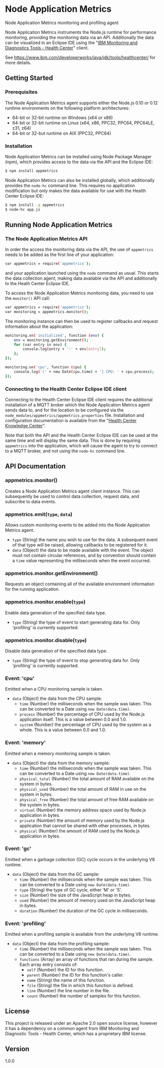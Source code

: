 # Node Application Metrics
Node Application Metrics monitoring and profiling agent

Node Application Metrics instruments the Node.js runtime for performance monitoring, providing the monitoring data via an API. 
Additionally the data can be visualized in an Eclipse IDE using the "[IBM Monitoring and Diagnostics Tools - Health Center][1]" client.

See https://www.ibm.com/developerworks/java/jdk/tools/healthcenter/ for more details.

## Getting Started
### Prerequisites
The Node Application Metrics agent supports either the Node.js 0.10 or 0.12 runtime environments on the following platform architectures:

* 64-bit or 32-bit runtime on Windows (x64 or x86)
* 64-bit or 32-bit runtime on Linux (x64, x86, PPC32, PPC64, PPC64LE, z31, z64)
* 64-bit or 32-but runtime on AIX (PPC32, PPC64)

### Installation
Node Application Metrics can be installed using Node Package Manager (npm), which provides access to the data via the API and the Eclipse IDE:
```sh
$ npm install appmetrics
```
Node Application Metrics can also be installed globally, which additionally provides the `node-hc` command line. This requires no application modification but only makes the data available for use with the Health Center Eclipse IDE:
```sh
$ npm install -g appmetrics
$ node-hc app.js
```

## Running Node Application Metrics
### The Node Application Metrics API
In order the access the monitoring data via the API, the use of `appmetrics` needs to be added as the first line of your application:
```sh
var appmetrics = require('appmetrics');
```
and your application launched using the `node` command as usual. This starts the data collection agent, making data available via the API and additionally to the Heath Center Eclipse IDE.

To access the Node Application Metrics monitoring data, you need to use the `monitor()` API call:
```sh
var appmetrics = require('appmetrics');
var monitoring = appmetrics.monitor();
```
The monitoring instance can then be used to register callbacks and request information about the application:
```sh
monitoring.on('initialized', function (env) {
    env = monitoring.getEnvironment();
    for (var entry in env) {
        console.log(entry + ':' + env[entry]);
    };
});

monitoring.on('cpu', function (cpu) {
    console.log('[' + new Date(cpu.time) + '] CPU: ' + cpu.process);
});
```

### Connecting to the Health Center Eclipse IDE client
Connecting to the Health Center Eclipse IDE client requires the additional installation of a MQTT broker which the Node Application Metrics agent sends data to, and for the location to be configured via the `node_modules/appmetrics/appmetrics.properties` file. Installation and configuration documentation is available from the "[Health Center Knowledge Center][2]". 

Note that both the API and the Health Center Eclipse IDE can be used at the same time and will display the same data. This is done by requiring `appmetrics` into the application, which will cause the agent to try to connect to a MQTT broker, and not using the `node-hc` command line.



## API Documentation

### appmetrics.monitor()
Creates a Node Application Metrics agent client instance. This can subsequently be used to control data collection, request data, and subscribe to data events.

### appmetrics.emit(`type`, `data`)
Allows custom monitoring events to be added into the Node Application Metrics agent.
* `type` (String) the name you wish to use for the data. A subsequent event of that type will be raised, allowing callbacks to be registered for it.
* `data` (Object) the data to be made available with the event. The object must not contain circular references, and by convention should contain a `time` value representing the milliseconds when the event occurred.

### appmetrics.monitor.getEnvironment()
Requests an object containing all of the available environment information for the running application.

### appmetrics.monitor.enable(`type`)
Enable data generation of the specified data type.
* `type` (String) the type of event to start generating data for. Only 'profiling' is currently supported.

### appmetrics.monitor.disable(`type`)
Disable data generation of the specified data type.
* `type` (String) the type of event to stop generating data for. Only 'profiling' is currently supported.

### Event: 'cpu'
Emitted when a CPU monitoring sample is taken.
* `data` (Object) the data from the CPU sample:
    * `time` (Number) the milliseconds when the sample was taken. This can be converted to a Date using `new Date(data.time)`.
    * `process` (Number) the percentage of CPU used by the Node.js application itself. This is a value between 0.0 and 1.0.
    * `system` (Number) the percentage of CPU used by the system as a whole. This is a value between 0.0 and 1.0.

### Event: 'memory'
Emitted when a memory monitoring sample is taken.
* `data` (Object) the data from the memory sample:
    * `time` (Number) the milliseconds when the sample was taken. This can be converted to a Date using `new Date(data.time)`.
    * `physical_total` (Number) the total amount of RAM available on the system in bytes.
    * `physical_used` (Number) the total amount of RAM in use on the system in bytes.
    * `physical_free` (Number) the total amount of free RAM available on the system in bytes.
    * `virtual` (Number) the memory address space used by Node.js application in bytes.
    * `private` (Number) the amount of memory used by the Node.js application that cannot be shared with other processes, in bytes.
    * `physical` (Number) the amount of RAM used by the Node.js application in bytes.

### Event: 'gc'
Emitted when a garbage collection (GC) cycle occurs in the underlying V8 runtime.
* `data` (Object) the data from the GC sample:
    * `time` (Number) the milliseconds when the sample was taken. This can be converted to a Date using `new Date(data.time)`.
    * `type` (String) the type of GC cycle, either 'M' or 'S'.
    * `size` (Number) the size of the JavaScript heap in bytes.
    * `used` (Number) the amount of memory used on the JavaScript heap in bytes.
    * `duration` (Number) the duration of the GC cycle in milliseconds.

### Event: 'profiling'
Emitted when a profiling sample is available from the underlying V8 runtime.
* `data` (Object) the data from the profiling sample:
    * `time` (Number) the milliseconds when the sample was taken. This can be converted to a Date using `new Date(data.time)`.
    * `functions` (Array) an array of functions that ran during the sample. Each array entry consists of:
        * `self` (Number) the ID for this function.
        * `parent` (Number) the ID for this function's caller.
        * `name` (String) the name of this function.
        * `file` (String) the file in which this function is defined.
        * `line` (Number) the line number in the file.
        * `count` (Number) the number of samples for this function.

## License
This project is released under an Apache 2.0 open source license, however it has a dependency on a common agent from IBM Monitoring and Diagnostic Tools - Health Center, which has a proprietary IBM license.

## Version
1.0.0

[1]:https://marketplace.eclipse.org/content/ibm-monitoring-and-diagnostic-tools-health-center**
[2]:http://www-01.ibm.com/support/knowledgecenter/SS3KLZ/com.ibm.java.diagnostics.healthcenter.doc/topics/connecting.html
